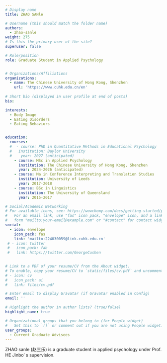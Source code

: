 ```yaml
---
# Display name
title: ZHAO SANle

# Username (this should match the folder name)
authors:
  - zhao-sanle
weight: 275
# Is this the primary user of the site?
superuser: false

# Role/position
role: Graduate Student in Applied Psychology


# Organizations/Affiliations
organizations:
  - name: The Chinese University of Hong Kong, Shenzhen
    url: 'https://www.cuhk.edu.cn/en'
    
# Short bio (displayed in user profile at end of posts)
bio: 

interests:
  - Body Image
  - Eating Disorders
  - Eating Behaviors


education:
  courses:
  #  - course: PhD in Quantitative Methods in Educational Psychology
  #   institution: Baylor University
  #    year: 2027 (anticipated)
    - course: MSc in Applied Psychology
      institution: The Chinese University of Hong Kong, Shenzhen
      year: 2024-2026 (anticipated)
    - course: Ma in Conference Interpreting and Translation Studies
      institution: University of Leeds
      year: 2017-2018
    - course: BSc in Linguistics
      institution: The University of Queensland
      year: 2015-2017

# Social/Academic Networking
# For available icons, see: https://wowchemy.com/docs/getting-started/page-builder/#icons
#   For an email link, use "fas" icon pack, "envelope" icon, and a link in the
#   form "mailto:your-email@example.com" or "#contact" for contact widget.
social:
  - icon: envelope
    icon_pack: fas
    link: 'mailto:224030059@link.cuhk.edu.cn'
 # - icon: twitter
 #   icon_pack: fab
 #   link: https://twitter.com/GeorgeCushen

    
# Link to a PDF of your resume/CV from the About widget.
# To enable, copy your resume/CV to `static/files/cv.pdf` and uncomment the lines below.
# - icon: cv
#   icon_pack: ai
#   link: files/cv.pdf

# Enter email to display Gravatar (if Gravatar enabled in Config)
email: ''

# Highlight the author in author lists? (true/false)
highlight_name: true

# Organizational groups that you belong to (for People widget)
#   Set this to `[]` or comment out if you are not using People widget.
user_groups:
  - Current Graduate Advisees
---
```

ZHAO sanle (赵三乐) is a graduate student in applied psychology under Prof. HE Jinbo’ s supervision.
